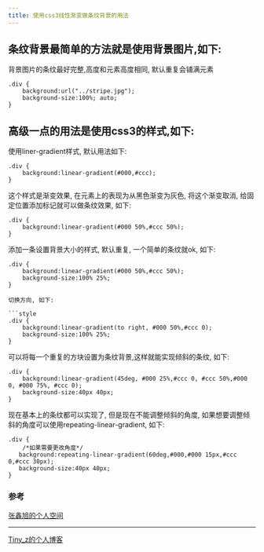 ```yaml
---
title: 使用css3线性渐变做条纹背景的用法
---
```


## 条纹背景最简单的方法就是使用背景图片,如下:

背景图片的条纹最好完整,高度和元素高度相同, 默认重复会铺满元素

```style
.div {
    background:url("../stripe.jpg");
    background-size:100%; auto;
}
```

## 高级一点的用法是使用css3的样式,如下:

使用liner-gradient样式, 默认用法如下:

```style
.div {
    background:linear-gradient(#000,#ccc);
}
```

这个样式是渐变效果, 在元素上的表现为从黑色渐变为灰色, 将这个渐变取消, 给固定位置添加标记就可以做条纹效果, 如下:

```style
.div {
    background:linear-gradient(#000 50%,#ccc 50%);
}
```

添加一条设置背景大小的样式, 默认重复, 一个简单的条纹就ok, 如下:

```style
.div {
    background:linear-gradient(#000 50%,#ccc 50%);
    background-size:100% 25%;
}

切换方向, 如下:

```style
.div {
    background:linear-gradient(to right, #000 50%,#ccc 0);
    background-size:100% 25%;
}
```

可以将每一个重复的方块设置为条纹背景,这样就能实现倾斜的条纹, 如下:
```style
.div {
    background:linear-gradient(45deg, #000 25%,#ccc 0, #ccc 50%,#000 0, #000 75%, #ccc 0);
    background-size:40px 40px;
}
```

现在基本上的条纹都可以实现了, 但是现在不能调整倾斜的角度, 如果想要调整倾斜的角度可以使用repeating-linear-gradient, 如下:
```style
.div {
    /*如果需要更改角度*/
   background:repeating-linear-gradient(60deg,#000,#000 15px,#ccc 0,#ccc 30px);
   background-size:40px 40px;
}
```

### 参考

[张鑫旭的个人空间](https://www.zhangxinxu.com/wordpress/2011/04/%E5%B0%8Ftipcss3%E4%B8%8B%E6%9D%A1%E7%BA%B9%E6%96%B9%E6%A0%BC%E6%96%9C%E7%BA%B9%E8%83%8C%E6%99%AF%E7%9A%84%E5%AE%9E%E7%8E%B0/)

---

[Tiny_z的个人博客](https://www.jianshu.com/p/e8ee92bbb43f)